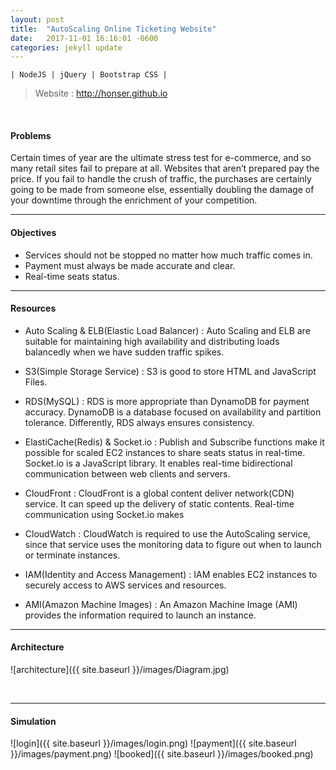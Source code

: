 ```yaml
---
layout: post
title:  "AutoScaling Online Ticketing Website"
date:   2017-11-01 16:16:01 -0600
categories: jekyll update
---
```

	| NodeJS | jQuery | Bootstrap CSS | 

>Website : <http://honser.github.io>  

&nbsp;
 
#### Problems
Certain times of year are the ultimate stress test for e-commerce, and so many retail sites fail to prepare at all. Websites that aren’t prepared pay the price. If you fail to handle the crush of traffic, the purchases are certainly going to be made from someone else, essentially doubling the damage of your downtime through the enrichment of your competition.
&nbsp;


---  
#### Objectives
- Services should not be stopped no matter how much traffic comes in.
- Payment must always be made accurate and clear.
- Real-time seats status.
&nbsp;


---
#### Resources
- Auto Scaling & ELB(Elastic Load Balancer)
: Auto Scaling and ELB are suitable for maintaining high availability and distributing loads balancedly when we have sudden traffic spikes.

- S3(Simple Storage Service)
: S3 is good to store HTML and JavaScript Files.

- RDS(MySQL)
: RDS is more appropriate than DynamoDB for payment accuracy. DynamoDB is a database focused on availability and partition tolerance. Differently, RDS always ensures consistency.

- ElastiCache(Redis) & Socket.io
: Publish and Subscribe functions make it possible for scaled EC2 instances to share seats status in real-time. Socket.io is a JavaScript library. It enables real-time bidirectional communication between web clients and servers.

- CloudFront
: CloudFront is a global content deliver network(CDN) service. It can speed up the delivery of static contents. Real-time communication using Socket.io  makes 

- CloudWatch
: CloudWatch is required to use the AutoScaling service, since that service uses the monitoring data to figure out when to launch or terminate instances.

- IAM(Identity and Access Management)
: IAM enables EC2 instances to securely access to AWS services and resources.

- AMI(Amazon Machine Images)
: An Amazon Machine Image (AMI) provides the information required to launch an instance.
&nbsp;


---
#### Architecture

![architecture]({{ site.baseurl }}/images/Diagram.jpg)

&nbsp;


---
#### Simulation

![login]({{ site.baseurl }}/images/login.png)
![payment]({{ site.baseurl }}/images/payment.png)
![booked]({{ site.baseurl }}/images/booked.png)
